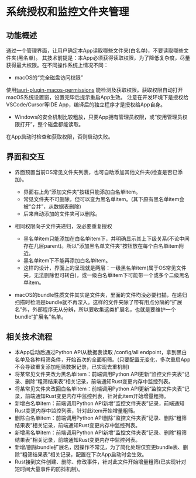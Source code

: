# 系统授权和监控文件夹管理

## 功能概述

通过一个管理界面，让用户确定本App读取哪些文件夹(白名单)，不要读取哪些文件夹(黑名单)。
其技术前提是：本App必须获得读取权限，为了降低复杂度，尽量获得最大权限。在不同操作系统上情况不同：

- macOS的“完全磁盘访问权限”

使用[tauri-plugin-macos-permissions](https://crates.io/crates/tauri-plugin-macos-permissions) 能检测及获取权限。获取权限自动打开macOS系统设置窗，设置完毕后提示重启App生效。
注意在开发环境下是授权给VSCode/Cursor等IDE App，编译后的独立程序才是授权给App自身。

- Windows的安全机制比较粗放，只要App拥有管理员权限，或“使用管理员权限打开”，整个磁盘都能读取。

在App启动时检查和获取权限，否则启动失败。

## 界面和交互

- 界面预置当前OS常见文件夹列表，也可自助添加其他文件夹(检查是否已添加)。
  - 界面右上角“添加文件夹”按钮只能添加白名单item。
  - 常见文件夹不可删除，但可以变为黑名单item。(其下原有黑名单item会被“合并”，从数据表删除)
  - 后来自动添加的文件夹可以删除。

- 相同权限向子文件夹递归，没必要重复授权
  - 黑名单item只能添加在白名单item下，并明确显示其上下级关系(不论中间存在几层parent)。所以“添加黑名单文件夹”按钮放在每个白名单item附近。
  - 黑名单item下不能再添加白名单item。
  - 这样的设计，界面上的呈现就是两层：一级黑名单item(属于OS常见文件夹，无法删除但可转白)，或一级白名单item下可能带一个或多个二级黑名单item。

- macOS的bundle性质文件其实是文件夹，里面的文件均没必要扫描，在递归扫描时检测是bundle就不再深入。这样的文件夹除了带有用点分隔的“扩展名”外，外部程序无从分辨，所以要收集这类扩展名，也就是要维护一个bundle“扩展名”名单。

## 相关技术流程

- 本App启动后通过Python API从数据表读取 /config/all endpoint，拿到黑白名单及各种粗筛条件，开始首次的全面粗筛。(只要配置无变化，多次重启App不会导致重复添加粗筛数据记录，已实现去重机制)
- 将某常见文件夹改为黑名单item：前端调用Python API更新“监控文件夹表”记录、删除“粗筛结果表”相关记录，前端通知Rust变更内存中监控列表。
- 将某常见文件夹改回白名单item：前端调用Python API更新“监控文件夹表”记录，前端通知Rust变更内存中监控列表，针对此item开始增量粗筛。
- 新增白名单item：前端调用Python API新增“监控文件夹表”记录，前端通知Rust变更内存中监控列表，针对此item开始增量粗筛。
- 删除白名单item：前端调用Python API删除“监控文件夹表”记录、删除“粗筛结果表”相关记录，前端通知Rust变更内存中监控列表。
- 新增黑名单item：前端调用Python API新增“监控文件夹表”记录、删除“粗筛结果表”相关记录，前端通知Rust变更内存中监控列表。
- 新增/删除bundle扩展名，因操作不常见，为了简化处理仅变更bundle表、删除“粗筛结果表”相关记录，配置在下次App启动时会生效。
- Rust接到文件创建、删除、修改事件，针对此文件开始增量粗筛(已实现针对短时间大量事件的防抖机制)。

